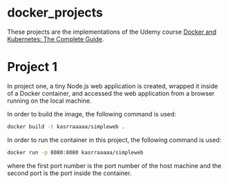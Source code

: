 # docker_projects
These projects are the implementations of the Udemy course [Docker and Kubernetes: The Complete Guide](https://www.udemy.com/course/docker-and-kubernetes-the-complete-guide/?couponCode=KEEPLEARNING).

# Project 1
In project one, a tiny Node.js web application is created, wrapped it inside of a Docker container, and accessed the web application from a browser running on the local machine.

In order to build the image, the following command is used:
```bash
docker build -t kasrraaaaa/simpleweb .
```
In order to run the container in this project, the following command is used:
```bash
docker run -p 8080:8080 kasrraaaaa/simpleweb
```
where the first port number is the port number of the host machine and the second port is the port inside the container.

